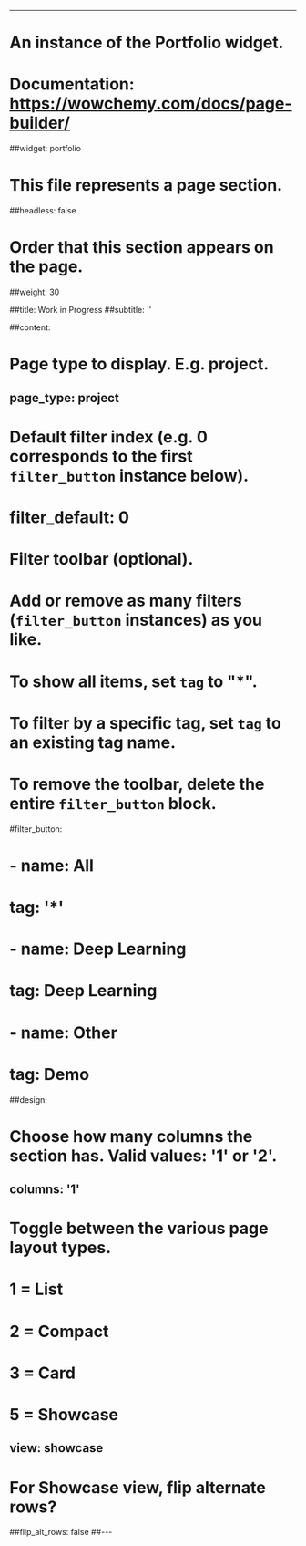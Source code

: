 ---
# An instance of the Portfolio widget.
# Documentation: https://wowchemy.com/docs/page-builder/

##widget: portfolio

# This file represents a page section.
##headless: false

# Order that this section appears on the page.
##weight: 30

##title: Work in Progress
##subtitle: ''

##content:
  # Page type to display. E.g. project.
##  page_type: project

  # Default filter index (e.g. 0 corresponds to the first `filter_button` instance below).
  # filter_default: 0

  # Filter toolbar (optional).
  # Add or remove as many filters (`filter_button` instances) as you like.
  # To show all items, set `tag` to "*".
  # To filter by a specific tag, set `tag` to an existing tag name.
  # To remove the toolbar, delete the entire `filter_button` block.
  #filter_button:
  #  - name: All
  #    tag: '*'
  #  - name: Deep Learning
  #    tag: Deep Learning
  #  - name: Other
  #    tag: Demo

##design:
  # Choose how many columns the section has. Valid values: '1' or '2'.
 ## columns: '1'

  # Toggle between the various page layout types.
  #   1 = List
  #   2 = Compact
  #   3 = Card
  #   5 = Showcase
 ## view: showcase

  # For Showcase view, flip alternate rows?
  ##flip_alt_rows: false
##---
